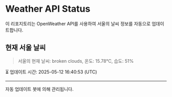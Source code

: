 
# Weather API Status

이 리포지토리는 OpenWeather API를 사용하여 서울의 날씨 정보를 자동으로 업데이트합니다.

## 현재 서울 날씨
> 서울의 현재 날씨: broken clouds, 온도: 15.78°C, 습도: 51%

⏳ 업데이트 시간: 2025-05-12 16:40:53 (UTC)

---
자동 업데이트 봇에 의해 관리됩니다.
